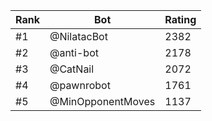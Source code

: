 Rank|Bot|Rating
---|---|---
#1|@NilatacBot|2382
#2|@anti-bot|2178
#3|@CatNail|2072
#4|@pawnrobot|1761
#5|@MinOpponentMoves|1137
